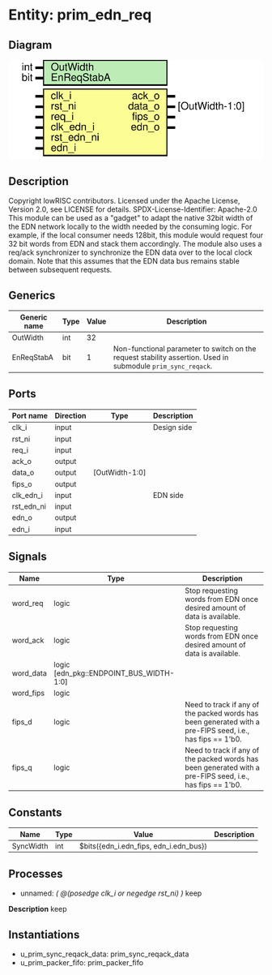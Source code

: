 # Entity: prim_edn_req
## Diagram
![Diagram](prim_edn_req.svg "Diagram")
## Description
Copyright lowRISC contributors.
 Licensed under the Apache License, Version 2.0, see LICENSE for details.
 SPDX-License-Identifier: Apache-2.0
 This module can be used as a "gadget" to adapt the native 32bit width of the EDN network
 locally to the width needed by the consuming logic. For example, if the local consumer
 needs 128bit, this module would request four 32 bit words from EDN and stack them accordingly.
 The module also uses a req/ack synchronizer to synchronize the EDN data over to the local
 clock domain. Note that this assumes that the EDN data bus remains stable between subsequent
 requests.
 
## Generics
| Generic name | Type | Value | Description                                                                                                   |
| ------------ | ---- | ----- | ------------------------------------------------------------------------------------------------------------- |
| OutWidth     | int  | 32    |                                                                                                               |
| EnReqStabA   | bit  | 1     | Non-functional parameter to switch on the request stability assertion. Used in submodule `prim_sync_reqack`.  |
## Ports
| Port name  | Direction | Type           | Description |
| ---------- | --------- | -------------- | ----------- |
| clk_i      | input     |                | Design side |
| rst_ni     | input     |                |             |
| req_i      | input     |                |             |
| ack_o      | output    |                |             |
| data_o     | output    | [OutWidth-1:0] |             |
| fips_o     | output    |                |             |
| clk_edn_i  | input     |                | EDN side    |
| rst_edn_ni | input     |                |             |
| edn_o      | output    |                |             |
| edn_i      | input     |                |             |
## Signals
| Name      | Type                                    | Description                                                                                                |
| --------- | --------------------------------------- | ---------------------------------------------------------------------------------------------------------- |
| word_req  | logic                                   | Stop requesting words from EDN once desired amount of data is available.                                   |
| word_ack  | logic                                   | Stop requesting words from EDN once desired amount of data is available.                                   |
| word_data | logic [edn_pkg::ENDPOINT_BUS_WIDTH-1:0] |                                                                                                            |
| word_fips | logic                                   |                                                                                                            |
| fips_d    | logic                                   | Need to track if any of the packed words has been generated with a pre-FIPS seed, i.e., has fips == 1'b0.  |
| fips_q    | logic                                   | Need to track if any of the packed words has been generated with a pre-FIPS seed, i.e., has fips == 1'b0.  |
## Constants
| Name      | Type | Value                                  | Description |
| --------- | ---- | -------------------------------------- | ----------- |
| SyncWidth | int  | $bits({edn_i.edn_fips, edn_i.edn_bus}) |             |
## Processes
- unnamed: _( @(posedge clk_i or negedge rst_ni) )_
keep

**Description**
keep

## Instantiations
- u_prim_sync_reqack_data: prim_sync_reqack_data
- u_prim_packer_fifo: prim_packer_fifo
